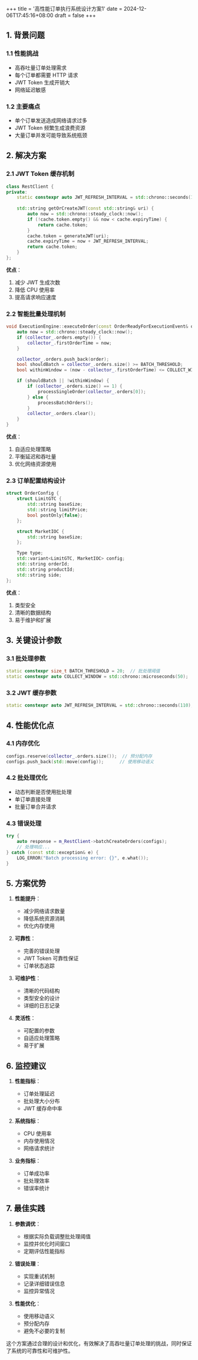 +++
title = '高性能订单执行系统设计方案1'
date = 2024-12-06T17:45:16+08:00
draft = false
+++
## 1. 背景问题

### 1.1 性能挑战
- 高吞吐量订单处理需求
- 每个订单都需要 HTTP 请求
- JWT Token 生成开销大
- 网络延迟敏感

### 1.2 主要痛点
- 单个订单发送造成网络请求过多
- JWT Token 频繁生成浪费资源
- 大量订单并发可能导致系统瓶颈

## 2. 解决方案

### 2.1 JWT Token 缓存机制
```cpp
class RestClient {
private:
    static constexpr auto JWT_REFRESH_INTERVAL = std::chrono::seconds(110); // 预留刷新窗口
    
    std::string getOrCreateJWT(const std::string& uri) {
        auto now = std::chrono::steady_clock::now();
        if (!cache.token.empty() && now < cache.expiryTime) {
            return cache.token;
        }
        cache.token = generateJWT(uri);
        cache.expiryTime = now + JWT_REFRESH_INTERVAL;
        return cache.token;
    }
};
```

**优点**：
1. 减少 JWT 生成次数
2. 降低 CPU 使用率
3. 提高请求响应速度

### 2.2 智能批量处理机制
```cpp
void ExecutionEngine::executeOrder(const OrderReadyForExecutionEvent& order) {
    auto now = std::chrono::steady_clock::now();
    if (collector_.orders.empty()) {
        collector_.firstOrderTime = now;
    }

    collector_.orders.push_back(order);
    bool shouldBatch = collector_.orders.size() >= BATCH_THRESHOLD;
    bool withinWindow = (now - collector_.firstOrderTime) <= COLLECT_WINDOW;

    if (shouldBatch || !withinWindow) {
        if (collector_.orders.size() == 1) {
            processSingleOrder(collector_.orders[0]);
        } else {
            processBatchOrders();
        }
        collector_.orders.clear();
    }
}
```

**优点**：
1. 自适应处理策略
2. 平衡延迟和吞吐量
3. 优化网络资源使用

### 2.3 订单配置结构设计
```cpp
struct OrderConfig {
    struct LimitGTC {
        std::string baseSize;
        std::string limitPrice;
        bool postOnly{false};
    };

    struct MarketIOC {
        std::string baseSize;
    };

    Type type;
    std::variant<LimitGTC, MarketIOC> config;
    std::string orderId;
    std::string productId;
    std::string side;
};
```

**优点**：
1. 类型安全
2. 清晰的数据结构
3. 易于维护和扩展

## 3. 关键设计参数

### 3.1 批处理参数
```cpp
static constexpr size_t BATCH_THRESHOLD = 20;  // 批处理阈值
static constexpr auto COLLECT_WINDOW = std::chrono::microseconds(50);  // 收集窗口
```

### 3.2 JWT 缓存参数
```cpp
static constexpr auto JWT_REFRESH_INTERVAL = std::chrono::seconds(110);  // JWT刷新间隔
```

## 4. 性能优化点

### 4.1 内存优化
```cpp
configs.reserve(collector_.orders.size());  // 预分配内存
configs.push_back(std::move(config));      // 使用移动语义
```

### 4.2 批处理优化
- 动态判断是否使用批处理
- 单订单直接处理
- 批量订单合并请求

### 4.3 错误处理
```cpp
try {
    auto response = m_RestClient->batchCreateOrders(configs);
    // 处理响应...
} catch (const std::exception& e) {
    LOG_ERROR("Batch processing error: {}", e.what());
}
```

## 5. 方案优势

1. **性能提升**：
   - 减少网络请求数量
   - 降低系统资源消耗
   - 优化内存使用

2. **可靠性**：
   - 完善的错误处理
   - JWT Token 可靠性保证
   - 订单状态追踪

3. **可维护性**：
   - 清晰的代码结构
   - 类型安全的设计
   - 详细的日志记录

4. **灵活性**：
   - 可配置的参数
   - 自适应处理策略
   - 易于扩展

## 6. 监控建议

1. **性能指标**：
   - 订单处理延迟
   - 批处理大小分布
   - JWT 缓存命中率

2. **系统指标**：
   - CPU 使用率
   - 内存使用情况
   - 网络请求统计

3. **业务指标**：
   - 订单成功率
   - 批处理效率
   - 错误率统计

## 7. 最佳实践

1. **参数调优**：
   - 根据实际负载调整批处理阈值
   - 监控并优化时间窗口
   - 定期评估性能指标

2. **错误处理**：
   - 实现重试机制
   - 记录详细错误信息
   - 监控异常情况

3. **性能优化**：
   - 使用移动语义
   - 预分配内存
   - 避免不必要的复制

这个方案通过合理的设计和优化，有效解决了高吞吐量订单处理的挑战，同时保证了系统的可靠性和可维护性。

